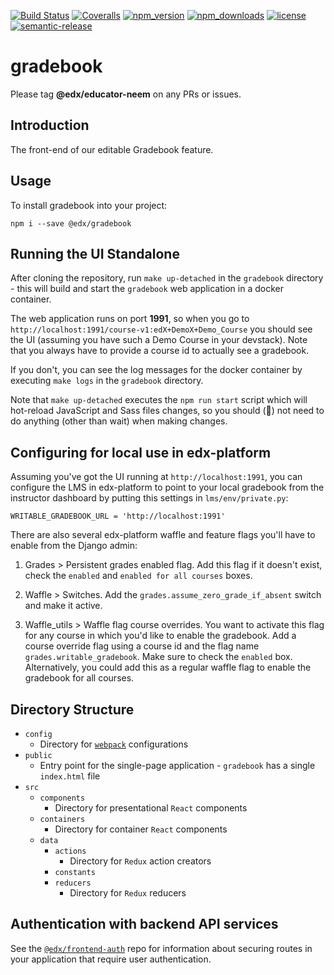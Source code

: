 [![Build Status](https://api.travis-ci.org/edx/gradebook.svg?branch=master)](https://travis-ci.org/edx/gradebook) [![Coveralls](https://img.shields.io/coveralls/edx/gradebook.svg?branch=master)](https://coveralls.io/github/edx/gradebook)
[![npm_version](https://img.shields.io/npm/v/@edx/gradebook.svg)](@edx/gradebook)
[![npm_downloads](https://img.shields.io/npm/dt/@edx/gradebook.svg)](@edx/gradebook)
[![license](https://img.shields.io/npm/l/@edx/gradebook.svg)](@edx/gradebook)
[![semantic-release](https://img.shields.io/badge/%20%20%F0%9F%93%A6%F0%9F%9A%80-semantic--release-e10079.svg)](https://github.com/semantic-release/semantic-release)

# gradebook

Please tag **@edx/educator-neem** on any PRs or issues.

## Introduction

The front-end of our editable Gradebook feature.

## Usage

To install gradebook into your project:
```
npm i --save @edx/gradebook
```

## Running the UI Standalone

After cloning the repository, run `make up-detached` in the `gradebook` directory - this will build and start the `gradebook` web application in a docker container.

The web application runs on port **1991**, so when you go to `http://localhost:1991/course-v1:edX+DemoX+Demo_Course` you should see the UI (assuming you have such a Demo Course in your devstack).  Note that you always have to provide a course id to actually see a gradebook.

If you don't, you can see the log messages for the docker container by executing `make logs` in the `gradebook` directory.

Note that `make up-detached` executes the `npm run start` script which will hot-reload JavaScript and Sass files changes, so you should (:crossed_fingers:) not need to do anything (other than wait) when making changes.

## Configuring for local use in edx-platform

Assuming you've got the UI running at `http://localhost:1991`, you can configure the LMS in edx-platform
to point to your local gradebook from the instructor dashboard by putting this settings in `lms/env/private.py`:
```
WRITABLE_GRADEBOOK_URL = 'http://localhost:1991'
```

There are also several edx-platform waffle and feature flags you'll have to enable from the Django admin:

1. Grades > Persistent grades enabled flag.  Add this flag if it doesn't exist,
check the ``enabled`` and ``enabled for all courses`` boxes.

2. Waffle > Switches.  Add the ``grades.assume_zero_grade_if_absent`` switch and make it active.

3. Waffle_utils > Waffle flag course overrides.  You want to activate this flag for any course
in which you'd like to enable the gradebook.  Add a course override flag using a course id and the flag name
``grades.writable_gradebook``.  Make sure to check the ``enabled`` box.  Alternatively, you could add this as a
regular waffle flag to enable the gradebook for all courses.

## Directory Structure

* `config`
  * Directory for [`webpack`](https://webpack.js.org/) configurations
* `public`
  * Entry point for the single-page application - `gradebook` has a single `index.html` file
* `src`
  * `components`
    * Directory for presentational `React` components
  * `containers`
    * Directory for container `React` components
  * `data`
    * `actions`
      * Directory for `Redux` action creators
    * `constants`
    * `reducers`
      * Directory for `Redux` reducers

## Authentication with backend API services

See the [`@edx/frontend-auth`](https://github.com/edx/frontend-auth) repo for information about securing routes in your application that require user authentication.
